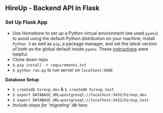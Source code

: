 ## HireUp - Backend API in Flask

### Set Up Flask App
- Use _Homebrew_ to set up a Python virtual environment (we used `pyenv`) to avoid using the default Python distribution on your machine, install `Python 3` as well as `pip`, a package manager, and set the latest version of both as the global default inside `pyenv`. These [instructions](https://opensource.com/article/19/5/python-3-default-mac#what-to-do) were helpful.
- Clone down repo
- `$ pip install -r requirements.txt`
- `$ python run.py` to run server on `localhost:5000`

**Database Setup**
- `$ createdb hireup_dev` & `$ createdb hireup_test`
- `$ export DATABASE_URL=postgresql://localhost:5432/hireup_dev`
- `$ export DATABASE_URL=postgresql://localhost:5432/hireup_test`
- _Include steps for 'migrating' db here._
